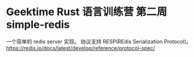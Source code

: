# Geektime Rust 语言训练营 第二周 simple-redis

一个简单的 redis server 实现。
协议支持 RESP(REdis Serialization Protocol)。
https://redis.io/docs/latest/develop/reference/protocol-spec/
